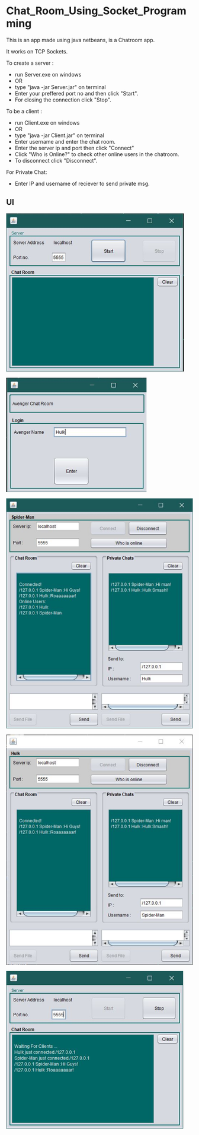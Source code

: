 # Chat_Room_Using_Socket_Programming
This is an app made using java netbeans, is a Chatroom app.

It works on TCP Sockets.

To create a server :
* run Server.exe on windows
* OR
* type "java -jar Server.jar" on terminal
* Enter your preffered port no and then click "Start".
* For closing the connection click "Stop".

To be a client :
* run Client.exe on windows
* OR
* type "java -jar Client.jar" on terminal
* Enter username and enter the chat room.
* Enter the server ip and port then click "Connect"
* Click "Who is Online?" to check other online users in the chatroom.
* To disconnect click "Disconnect".

For Private Chat:
* Enter IP and username of reciever to send private msg.


## UI
![Alt text](/screenshots/0.JPG?raw=true "Server")

![Alt text](/screenshots/1.JPG?raw=true "Client")

![Alt text](/screenshots/3.JPG?raw=true "Client 1")

![Alt text](/screenshots/4.JPG?raw=true "Client 2")

![Alt text](/screenshots/5.JPG?raw=true "Server Side Chat Room")
